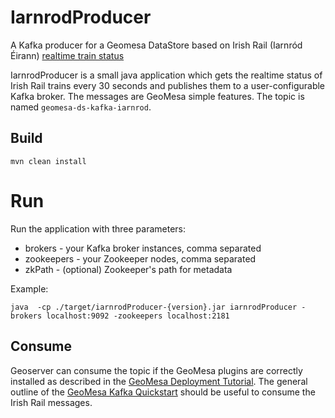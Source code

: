 # IarnrodProducer

A Kafka producer for a Geomesa DataStore based on Irish Rail (Iarnród Éirann) [realtime train status](http://api.irishrail.ie/realtime/)

IarnrodProducer is a small java application which gets the realtime status of Irish Rail trains every 30 seconds and publishes them to a user-configurable Kafka broker. The messages are GeoMesa simple features. The topic is named `geomesa-ds-kafka-iarnrod`.

## Build

`mvn clean install`

# Run

Run the application with three parameters:

* brokers - your Kafka broker instances, comma separated
* zookeepers - your Zookeeper nodes, comma separated
* zkPath - (optional) Zookeeper's path for metadata

Example: 

`java  -cp ./target/iarnrodProducer-{version}.jar iarnrodProducer -brokers localhost:9092 -zookeepers localhost:2181`

## Consume

Geoserver can consume the topic if the GeoMesa plugins are correctly installed as described in the [GeoMesa Deployment Tutorial](http://www.geomesa.org/geomesa-deployment/). The general outline of the [GeoMesa Kafka Quickstart](http://www.geomesa.org/geomesa-kafka-quickstart/) should be useful to consume the Irish Rail messages.

